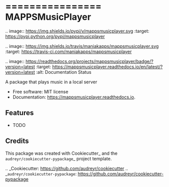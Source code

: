 ================
MAPPSMusicPlayer
================

.. image:: https://img.shields.io/pypi/v/mappsmusicplayer.svg
:target: https://pypi.python.org/pypi/mappsmusicplayer

.. image:: https://img.shields.io/travis/maniakapps/mappsmusicplayer.svg
:target: https://travis-ci.com/maniakapps/mappsmusicplayer

.. image:: https://readthedocs.org/projects/mappsmusicplayer/badge/?version=latest
:target: https://mappsmusicplayer.readthedocs.io/en/latest/?version=latest
:alt: Documentation Status

A package that plays music in a local server

* Free software: MIT license
* Documentation: https://mappsmusicplayer.readthedocs.io.

Features
--------

* TODO

Credits
-------

This package was created with Cookiecutter_ and the `audreyr/cookiecutter-pypackage`_ project template.

.. _Cookiecutter: https://github.com/audreyr/cookiecutter
.. _`audreyr/cookiecutter-pypackage`: https://github.com/audreyr/cookiecutter-pypackage
